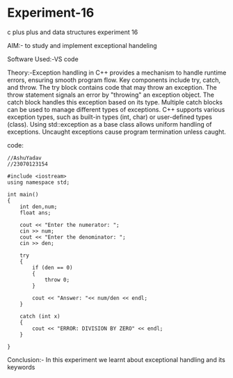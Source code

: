 # Experiment-16
c plus plus and data structures experiment 16

AIM:- to study and implement exceptional handeling

Software Used:-VS code

Theory:-Exception handling in C++ provides a mechanism to handle runtime errors, ensuring smooth program flow. Key components include try, catch, and throw. The try block contains code that may throw an exception. The throw statement signals an error by "throwing" an exception object. The catch block handles this exception based on its type. Multiple catch blocks can be used to manage different types of exceptions. C++ supports various exception types, such as built-in types (int, char) or user-defined types (class). Using std::exception as a base class allows uniform handling of exceptions. Uncaught exceptions cause program termination unless caught.

code:
```
//AshuYadav
//23070123154

#include <iostream>
using namespace std;

int main() 
{
    int den,num;
    float ans;

    cout << "Enter the numerator: ";
    cin >> num;
    cout << "Enter the denominator: ";
    cin >> den;

    try 
    {
        if (den == 0) 
        {
            throw 0;  
        }

        cout << "Answer: "<< num/den << endl;
    }

    catch (int x) 
    {
        cout << "ERROR: DIVISION BY ZERO" << endl;
    }

}
```

Conclusion:- In this experiment we learnt about exceptional handling and its keywords

